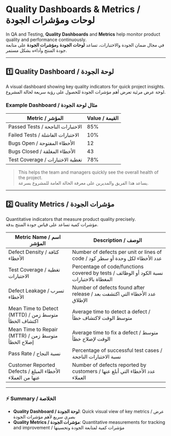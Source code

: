 # Quality Dashboards & Metrics / لوحات ومؤشرات الجودة

In QA and Testing, **Quality Dashboards** and **Metrics** help monitor product quality and performance continuously.  
في مجال ضمان الجودة والاختبارات، تساعد **لوحات الجودة** و**مؤشرات الجودة** على متابعة جودة المنتج وأداءه بشكل مستمر.

---

## 1️⃣ Quality Dashboard / لوحة الجودة
A visual dashboard showing key quality indicators for quick project insights.  
لوحة عرض مرئية تعرض أهم مؤشرات الجودة للحصول على رؤية سريعة لحالة المشروع.

### Example Dashboard / مثال لوحة الجودة

| Metric / المؤشر       | Value / القيمة |
|----------------------|----------------|
| Passed Tests / الاختبارات الناجحة   | 85%            |
| Failed Tests / الاختبارات الفاشلة   | 10%            |
| Bugs Open / الأخطاء المفتوحة       | 12             |
| Bugs Closed / الأخطاء المغلقة      | 43             |
| Test Coverage / تغطية الاختبارات   | 78%            |

> This helps the team and managers quickly see the overall health of the project.  
> يساعد هذا الفريق والمديرين على معرفة الحالة العامة للمشروع بسرعة.

---

## 2️⃣ Quality Metrics / مؤشرات الجودة
Quantitative indicators that measure product quality precisely.  
مؤشرات كمية تساعد على قياس جودة المنتج بدقة.

| Metric Name / اسم المؤشر           | Description / الوصف                                   |
|----------------------------------|------------------------------------------------------|
| Defect Density / كثافة الأخطاء     | Number of defects per unit or lines of code / عدد الأخطاء لكل وحدة أو سطر كود |
| Test Coverage / تغطية الاختبارات   | Percentage of code/functions covered by tests / نسبة الكود أو الوظائف المغطاة بالاختبارات |
| Defect Leakage / تسرب الأخطاء      | Number of defects found after release / عدد الأخطاء التي اكتشفت بعد الإطلاق |
| Mean Time to Detect (MTTD) / متوسط زمن اكتشاف الخطأ | Average time to detect a defect / متوسط الوقت لاكتشاف خطأ |
| Mean Time to Repair (MTTR) / متوسط زمن إصلاح الخطأ | Average time to fix a defect / متوسط الوقت لإصلاح خطأ |
| Pass Rate / نسبة النجاح           | Percentage of successful test cases / نسبة الاختبارات الناجحة |
| Customer Reported Defects / الأخطاء المبلغ عنها من العملاء | Number of defects reported by customers / عدد الأخطاء التي أبلغ عنها العملاء |

---

### ⚡ Summary / الخلاصة
- **Quality Dashboard / لوحة الجودة**: Quick visual view of key metrics / عرض بصري سريع لأهم مؤشرات الجودة  
- **Quality Metrics / مؤشرات الجودة**: Quantitative measurements for tracking and improvement / مؤشرات كمية لمتابعة الجودة وتحسينها
